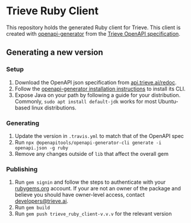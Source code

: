 # Trieve Ruby Client

This repository holds the generated Ruby client for Trieve. This client is created with [openapi-generator](https://openapi-generator.tech/) from the [Trieve OpenAPI specification](https://api.trieve.ai/redoc). 

## Generating a new version 

### Setup

1. Download the OpenAPI json specification from [api.trieve.ai/redoc](https://api.trieve.ai/redoc).
2. Follow the [openapi-generator installation instructions](https://openapi-generator.tech/docs/installation) to install its CLI. 
3. Expose Java on your path by following a guide for your distribution. Commonly, `sudo apt install default-jdk` works for most Ubuntu-based linux distributions. 

### Generating 

1. Update the version in `.travis.yml` to match that of the OpenAPI spec 
2. Run `npx @openapitools/openapi-generator-cli generate -i openapi.json -g ruby`
3. Remove any changes outside of `lib` that affect the overall gem

### Publishing

1. Run `gem signin` and follow the steps to authenticate with your [rubygems.org](https://rubygems.org) account. If your are not an owner of the package and believe you should have owner-level access, contact developers@trieve.ai. 
2. Run `gem build` 
3. Run `gem push trieve_ruby_client-v.v.v` for the relevant version





